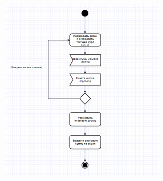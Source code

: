 ![](https://github.com/IlyaDanilovich/Currency-Converter/blob/master/Diagrams/Activity/ActivityDiagram.PNG)
